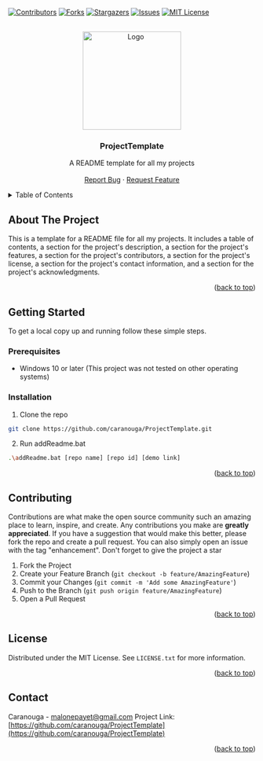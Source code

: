 [![Contributors][contributors-shield]][contributors-url]
[![Forks][forks-shield]][forks-url]
[![Stargazers][stars-shield]][stars-url]
[![Issues][issues-shield]][issues-url]
[![MIT License][license-shield]][license-url]

<br />
<div align="center">
    <a href="https://github.com/caranouga/ProjectTemplate">
        <img src="images/logo.png" alt="Logo" width="200" height="200">
    </a>
    <h3 align="center">ProjectTemplate</h3>
    <p align="center">
        A README template for all my projects
        <br />
        <br />
        <a href="https://github.com/caranouga/ProjectTemplate/issues">Report Bug</a>
        ·
        <a href="https://github.com/caranouga/ProjectTemplate/issues">Request Feature</a>
    </p>
</div>
<details>
    <summary>Table of Contents</summary>
    <ol>
        <li>
            <a href="#about-the-project">About The Project</a>
        </li>
        <li>
            <a href="#getting-started">Getting Started</a>
            <ul>
                <li><a href="#prerequisites">Prerequisites</a></li>
                <li><a href="#installation">Installation</a></li>
            </ul>
        </li>
        <li><a href="#contributing">Contributing</a></li>
        <li><a href="#license">License</a></li>
        <li><a href="#contact">Contact</a></li>
    </ol>
</details>


## About The Project

This is a template for a README file for all my projects. It includes a table of contents, a section for the project's description, a section for the project's features, a section for the project's contributors, a section for the project's license, a section for the project's contact information, and a section for the project's acknowledgments.

<p align="right">(<a href="#top">back to top</a>)</p>


## Getting Started

To get a local copy up and running follow these simple steps.

### Prerequisites
* Windows 10 or later (This project was not tested on other operating systems)

### Installation

1. Clone the repo
```sh
git clone https://github.com/caranouga/ProjectTemplate.git
```

2. Run addReadme.bat
```sh
.\addReadme.bat [repo name] [repo id] [demo link]
```
<p align="right">(<a href="#top">back to top</a>)</p>


## Contributing

Contributions are what make the open source community such an amazing place to learn, inspire, and create. Any contributions you make are **greatly appreciated**.
If you have a suggestion that would make this better, please fork the repo and create a pull request. You can also simply open an issue with the tag "enhancement".
Don't forget to give the project a star
1. Fork the Project
2. Create your Feature Branch (`git checkout -b feature/AmazingFeature`)
3. Commit your Changes (`git commit -m 'Add some AmazingFeature'`)
4. Push to the Branch (`git push origin feature/AmazingFeature`)
5. Open a Pull Request
<p align="right">(<a href="#top">back to top</a>)</p>


## License

Distributed under the MIT License. See `LICENSE.txt` for more information.
<p align="right">(<a href="#top">back to top</a>)</p>


## Contact

Caranouga - malonepayet@gmail.com
Project Link: [https://github.com/caranouga/ProjectTemplate](https://github.com/caranouga/ProjectTemplate)
<p align="right">(<a href="#top">back to top</a>)</p>


[contributors-shield]: https://img.shields.io/github/contributors/caranouga/ProjectTemplate.svg?style=for-the-badge
[contributors-url]: https://github.com/caranouga/ProjectTemplate/graphs/contributors
[forks-shield]: https://img.shields.io/github/forks/caranouga/ProjectTemplate.svg?style=for-the-badge
[forks-url]: https://github.com/caranouga/ProjectTemplate/network/members
[stars-shield]: https://img.shields.io/github/stars/caranouga/ProjectTemplate.svg?style=for-the-badge
[stars-url]: https://github.com/caranouga/ProjectTemplate/stargazers
[issues-shield]: https://img.shields.io/github/issues/caranouga/ProjectTemplate.svg?style=for-the-badge
[issues-url]: https://github.com/caranouga/ProjectTemplate/issues
[license-shield]: https://img.shields.io/github/license/caranouga/ProjectTemplate.svg?style=for-the-badge
[license-url]: https://github.com/caranouga/ProjectTemplate/blob/master/LICENSE.txt
[product-screenshot]: images/screenshot.png
